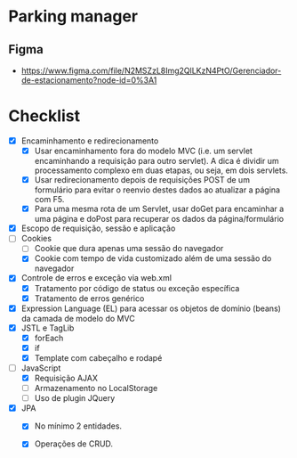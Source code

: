# Parking manager

## Figma 
* https://www.figma.com/file/N2MSZzL8Img2QlLKzN4PtO/Gerenciador-de-estacionamento?node-id=0%3A1

# Checklist

- [x] Encaminhamento e redirecionamento
  - [x] Usar encaminhamento fora do modelo MVC (i.e. um servlet encaminhando a requisição para outro servlet). A dica é dividir um processamento complexo em duas etapas, ou seja, em dois servlets.
  - [x] Usar redirecionamento depois de requisições POST de um formulário para evitar o reenvio destes dados ao atualizar a página com F5.
  - [x] Para uma mesma rota de um Servlet, usar doGet para encaminhar a uma página e doPost para recuperar os dados da página/formulário
- [x] Escopo de requisição, sessão e aplicação
- [ ] Cookies
  - [ ] Cookie que dura apenas uma sessão do navegador
  - [x] Cookie com tempo de vida customizado além de uma sessão do navegador
- [x] Controle de erros e exceção via web.xml
    - [x] Tratamento por código de status ou exceção específica
    - [x] Tratamento de erros genérico
- [x] Expression Language (EL) para acessar os objetos de domínio (beans) da camada de modelo do MVC
- [x] JSTL e TagLib
  - [x] forEach
  - [x] if
  - [x] Template com cabeçalho e rodapé
- [ ] JavaScript
    - [x] Requisição AJAX
    - [ ] Armazenamento no LocalStorage
    - [ ] Uso de plugin JQuery
- [x] JPA
    - [x] No mínimo 2 entidades.
    - [x] Operações de CRUD. 
  
